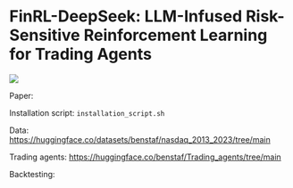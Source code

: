 # FinRL-DeepSeek: LLM-Infused Risk-Sensitive Reinforcement Learning for Trading Agents
[![](https://dcbadge.limes.pink/api/server/ekrySuRBf4)](https://discord.gg/ekrySuRBf4)

Paper: 

Installation script: `installation_script.sh`

Data: https://huggingface.co/datasets/benstaf/nasdaq_2013_2023/tree/main

Trading agents: https://huggingface.co/benstaf/Trading_agents/tree/main

Backtesting: 
